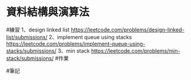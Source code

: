 # 資料結構與演算法
#練習
1、design linked list
https://leetcode.com/problems/design-linked-list/submissions/
2、implement queue using stacks
https://leetcode.com/problems/implement-queue-using-stacks/submissions/
3、min stack
https://leetcode.com/problems/min-stack/submissions/
#作業


#筆記
